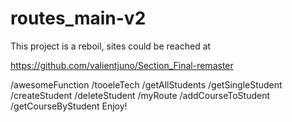# routes_main-v2

This project is a reboil, sites could be reached at

https://github.com/valientjuno/Section_Final-remaster

<!-- routes follow as is -->

/awesomeFunction
/tooeleTech
/getAllStudents
/getSingleStudent
/createStudent
/deleteStudent
/myRoute
/addCourseToStudent
/getCourseByStudent
Enjoy!
